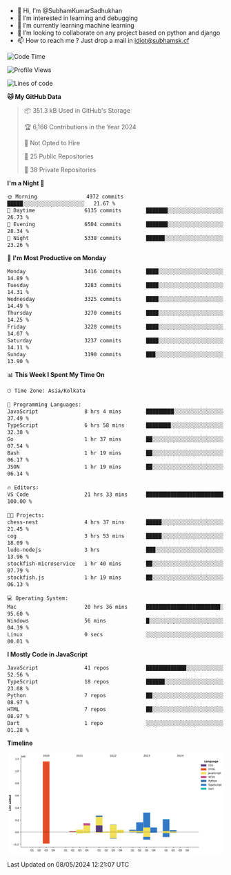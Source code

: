 - 👋 Hi, I’m @SubhamKumarSadhukhan
- 👀 I’m interested in learning and debugging
- 🌱 I’m currently learning machine learning
- 💞️ I’m looking to collaborate on any project based on python and django
- 📫 How to reach me ?
      Just drop a mail in idiot@subhamsk.cf

<!---
SubhamKumarSadhukhan/SubhamKumarSadhukhan is a ✨ special ✨ repository because its `README.md` (this file) appears on your GitHub profile.
You can click the Preview link to take a look at your changes.
--->


<!--START_SECTION:waka-->
![Code Time](http://img.shields.io/badge/Code%20Time-2%2C169%20hrs%2019%20mins-blue)

![Profile Views](http://img.shields.io/badge/Profile%20Views-1-blue)

![Lines of code](https://img.shields.io/badge/From%20Hello%20World%20I%27ve%20Written-2.6%20million%20lines%20of%20code-blue)

**🐱 My GitHub Data** 

> 📦 351.3 kB Used in GitHub's Storage 
 > 
> 🏆 6,166 Contributions in the Year 2024
 > 
> 🚫 Not Opted to Hire
 > 
> 📜 25 Public Repositories 
 > 
> 🔑 38 Private Repositories 
 > 
**I'm a Night 🦉** 

```text
🌞 Morning                4972 commits        █████░░░░░░░░░░░░░░░░░░░░   21.67 % 
🌆 Daytime                6135 commits        ███████░░░░░░░░░░░░░░░░░░   26.73 % 
🌃 Evening                6504 commits        ███████░░░░░░░░░░░░░░░░░░   28.34 % 
🌙 Night                  5338 commits        ██████░░░░░░░░░░░░░░░░░░░   23.26 % 
```
📅 **I'm Most Productive on Monday** 

```text
Monday                   3416 commits        ████░░░░░░░░░░░░░░░░░░░░░   14.89 % 
Tuesday                  3283 commits        ████░░░░░░░░░░░░░░░░░░░░░   14.31 % 
Wednesday                3325 commits        ████░░░░░░░░░░░░░░░░░░░░░   14.49 % 
Thursday                 3270 commits        ████░░░░░░░░░░░░░░░░░░░░░   14.25 % 
Friday                   3228 commits        ████░░░░░░░░░░░░░░░░░░░░░   14.07 % 
Saturday                 3237 commits        ████░░░░░░░░░░░░░░░░░░░░░   14.11 % 
Sunday                   3190 commits        ███░░░░░░░░░░░░░░░░░░░░░░   13.90 % 
```


📊 **This Week I Spent My Time On** 

```text
🕑︎ Time Zone: Asia/Kolkata

💬 Programming Languages: 
JavaScript               8 hrs 4 mins        █████████░░░░░░░░░░░░░░░░   37.49 % 
TypeScript               6 hrs 58 mins       ████████░░░░░░░░░░░░░░░░░   32.38 % 
Go                       1 hr 37 mins        ██░░░░░░░░░░░░░░░░░░░░░░░   07.54 % 
Bash                     1 hr 19 mins        ██░░░░░░░░░░░░░░░░░░░░░░░   06.17 % 
JSON                     1 hr 19 mins        ██░░░░░░░░░░░░░░░░░░░░░░░   06.14 % 

🔥 Editors: 
VS Code                  21 hrs 33 mins      █████████████████████████   100.00 % 

🐱‍💻 Projects: 
chess-nest               4 hrs 37 mins       █████░░░░░░░░░░░░░░░░░░░░   21.45 % 
cog                      3 hrs 53 mins       █████░░░░░░░░░░░░░░░░░░░░   18.09 % 
ludo-nodejs              3 hrs               ███░░░░░░░░░░░░░░░░░░░░░░   13.96 % 
stockfish-microservice   1 hr 40 mins        ██░░░░░░░░░░░░░░░░░░░░░░░   07.79 % 
stockfish.js             1 hr 19 mins        ██░░░░░░░░░░░░░░░░░░░░░░░   06.13 % 

💻 Operating System: 
Mac                      20 hrs 36 mins      ████████████████████████░   95.60 % 
Windows                  56 mins             █░░░░░░░░░░░░░░░░░░░░░░░░   04.39 % 
Linux                    0 secs              ░░░░░░░░░░░░░░░░░░░░░░░░░   00.01 % 
```

**I Mostly Code in JavaScript** 

```text
JavaScript               41 repos            █████████████░░░░░░░░░░░░   52.56 % 
TypeScript               18 repos            ██████░░░░░░░░░░░░░░░░░░░   23.08 % 
Python                   7 repos             ██░░░░░░░░░░░░░░░░░░░░░░░   08.97 % 
HTML                     7 repos             ██░░░░░░░░░░░░░░░░░░░░░░░   08.97 % 
Dart                     1 repo              ░░░░░░░░░░░░░░░░░░░░░░░░░   01.28 % 
```



**Timeline**

![Lines of Code chart](https://raw.githubusercontent.com/SubhamKumarSadhukhan/SubhamKumarSadhukhan/main/assets/bar_graph.png)


 Last Updated on 08/05/2024 12:21:07 UTC
<!--END_SECTION:waka-->
